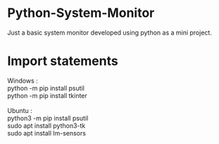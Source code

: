 # Python-System-Monitor
Just a basic system monitor developed using python as a mini project.


# Import statements
Windows :<br />
python -m pip install psutil<br />
python -m pip install tkinter<br /><br />
Ubuntu :<br />
python3 -m pip install psutil<br />
sudo apt install python3-tk<br />
sudo apt install lm-sensors <br/>
